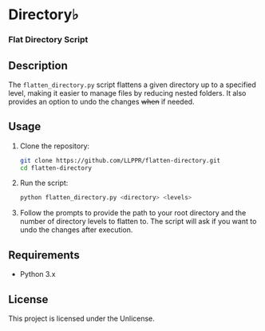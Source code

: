 # Directory♭ 

### Flat Directory Script

## Description
The `flatten_directory.py` script flattens a given directory up to a specified level, making it easier to manage files by reducing nested folders. It also provides an option to undo the changes ~~when~~ if needed.

## Usage

1. Clone the repository:
   ```sh
   git clone https://github.com/LLPPR/flatten-directory.git
   cd flatten-directory
   ```

2. Run the script:
   ```sh
   python flatten_directory.py <directory> <levels>
   ```

3. Follow the prompts to provide the path to your root directory and the number of directory levels to flatten to. The script will ask if you want to undo the changes after execution.

## Requirements
- Python 3.x

## License
This project is licensed under the Unlicense.
